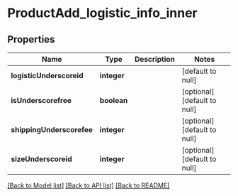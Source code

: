 # ProductAdd_logistic_info_inner

## Properties
Name | Type | Description | Notes
------------ | ------------- | ------------- | -------------
**logisticUnderscoreid** | **integer** |  | [default to null]
**isUnderscorefree** | **boolean** |  | [optional] [default to null]
**shippingUnderscorefee** | **integer** |  | [optional] [default to null]
**sizeUnderscoreid** | **integer** |  | [optional] [default to null]

[[Back to Model list]](../README.md#documentation-for-models) [[Back to API list]](../README.md#documentation-for-api-endpoints) [[Back to README]](../README.md)


